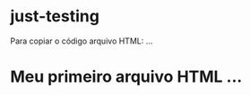 # just-testing

Para copiar o código arquivo HTML:
...

<html>
  <h1>Meu primeiro arquivo HTML</hl>
<html>
...
